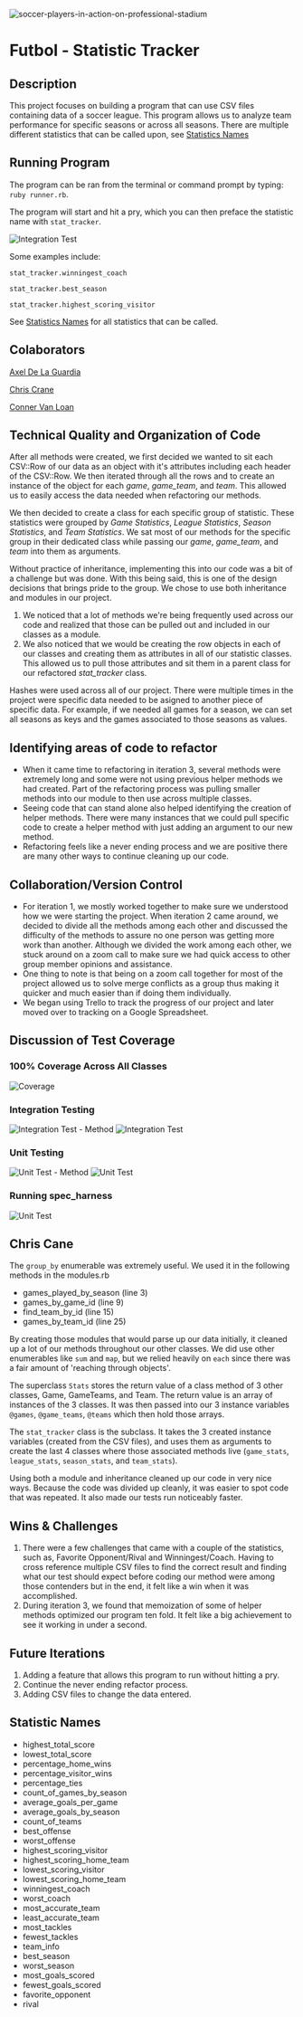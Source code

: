 ![soccer-players-in-action-on-professional-stadium](https://user-images.githubusercontent.com/115383288/211674429-dae140a0-b795-4c18-89fc-583448015dbe.jpg)

# Futbol - Statistic Tracker

## Description
This project focuses on building a program that can use CSV files containing data of a soccer league. This program allows us to analyze team performance for specific seasons or across all seasons. There are multiple different statistics that can be called upon, see [Statistics Names](#statistic-names)

## Running Program
The program can be ran from the terminal or command prompt by typing: `ruby runner.rb`.

The program will start and hit a pry, which you can then preface the statistic name with `stat_tracker`.

![Integration Test](https://user-images.githubusercontent.com/115383288/211680089-76e50357-7460-42d3-9db0-ea00199d84bd.png)


Some examples include:

`stat_tracker.winningest_coach`

`stat_tracker.best_season`

`stat_tracker.highest_scoring_visitor`

See [Statistics Names](#statistic-names) for all statistics that can be called.
## Colaborators
[Axel De La Guardia](https://github.com/axeldelaguardia)

[Chris Crane](https://github.com/GreenGogh47)

[Conner Van Loan](https://github.com/C-V-L)
	
## Technical Quality and Organization of Code
After all methods were created, we first decided we wanted to sit each CSV::Row of our data as an object with it's attributes including each header of the CSV::Row. We then iterated through all the rows and to create an instance of the object for each *game*, *game_team*, and *team*. This allowed us to easily access the data needed when refactoring our methods.

We then decided to create a class for each specific group of statistic. These statistics were grouped by *Game Statistics*, *League Statistics*, *Season Statistics*, and *Team Statistics*. We sat most of our methods for the specific group in their dedicated class while passing our *game*, *game_team*, and *team* into them as arguments.

Without practice of inheritance, implementing this into our code was a bit of a challenge but was done. With this being said, this is one of the design decisions that brings pride to the group. We chose to use both inheritance and modules in our project. 
1. We noticed that a lot of methods we're being frequently used across our code and realized that those can be pulled out and included in our classes as a module.
1. We also noticed that we would be creating the row objects in each of our classes and creating them as attributes in all of our statistic classes. This allowed us to pull those attributes and sit them in a parent class for our refactored *stat_tracker* class.

Hashes were used across all of our project. There were multiple times in the project were specific data needed to be asigned to another piece of specific data. For example, if we needed all games for a season, we can set all seasons as keys and the games associated to those seasons as values.

## Identifying areas of code to refactor
- When it came time to refactoring in iteration 3, several methods were extremely long and some were not using previous helper methods we had created. Part of the refactoring process was pulling smaller methods into our module to then use across multiple classes.
- Seeing code that can stand alone also helped identifying the creation of helper methods. There were many instances that we could pull specific code to create a helper method with just adding an argument to our new method.
- Refactoring feels like a never ending process and we are positive there are many other ways to continue cleaning up our code.

## Collaboration/Version Control
- For iteration 1, we mostly worked together to make sure we understood how we were starting the project. When iteration 2 came around, we decided to divide all the methods among each other and discussed the difficulty of the methods to assure no one person was getting more work than another. Although we divided the work among each other, we stuck around on a zoom call to make sure we had quick access to other group member opinions and assistance.
- One thing to note is that being on a zoom call together for most of the project allowed us to solve merge conflicts as a group thus making it quicker and much easier than if doing them individually.
- We began using Trello to track the progress of our project and later moved over to tracking on a Google Spreadsheet.

## Discussion of Test Coverage
### 100% Coverage Across All Classes

![Coverage](https://user-images.githubusercontent.com/115383288/211678959-f1b6a338-1abd-47af-a667-ab3244e1943b.png)

### Integration Testing

![Integration Test - Method](https://user-images.githubusercontent.com/115383288/211679367-c19e8da0-6108-456c-9ec5-4aab8a1c6466.png)
![Integration Test](https://user-images.githubusercontent.com/115383288/211679465-494953b2-d504-4dba-ad7d-7eed341b0e1b.png)

### Unit Testing

![Unit Test - Method](https://user-images.githubusercontent.com/115383288/211680388-85a36fe6-e653-4d14-be7d-547ad8924fc6.png)
![Unit Test](https://user-images.githubusercontent.com/115383288/211680625-631b3fe7-c7e0-4c30-93ac-361360af4ecf.png)

### Running spec_harness
![Unit Test](https://user-images.githubusercontent.com/115383288/211680784-74e7070f-8dc8-429a-93f5-c3273072e65e.png)



## Chris Cane
The `group_by` enumerable was extremely useful. We used it in the following methods in the modules.rb
- games_played_by_season (line 3)
- games_by_game_id (line 9)
- find_team_by_id (line 15)
- games_by_team_id (line 25)

By creating those modules that would parse up our data initially, it cleaned up a lot of our methods throughout our other classes. We did use other enumerables like `sum` and `map`, but we relied heavily on `each` since there was a fair amount of 'reaching through objects'.


The superclass `Stats` stores the return value of a class method of 3 other classes, Game, GameTeams, and Team. The return value is an array of instances of the 3 classes. It was then passed into our 3 instance variables `@games`, `@game_teams`, `@teams` which then hold those arrays.

The `stat_tracker` class is the subclass. It takes the 3 created instance variables (created from the CSV files), and uses them as arguments to create the last 4 classes where those associated methods live (`game_stats`, `league_stats`, `season_stats`, and `team_stats`).

Using both a module and inheritance cleaned up our code in very nice ways. Because the code was divided up cleanly, it was easier to spot code that was repeated. It also made our tests run noticeably faster.

## Wins & Challenges
1. There were a few challenges that came with a couple of the statistics, such as, Favorite Opponent/Rival and Winningest/Coach. Having to cross reference multiple CSV files to find the correct result and finding what our test should expect before coding our method were among those contenders but in the end, it felt like a win when it was accomplished.
1. During iteration 3, we found that memoization of some of helper methods optimized our program ten fold. It felt like a big achievement to see it working in under a second.

## Future Iterations
1. Adding a feature that allows this program to run without hitting a pry.
1. Continue the never ending refactor process.
1. Adding CSV files to change the data entered.

## Statistic Names

- highest_total_score
- lowest_total_score
- percentage_home_wins
- percentage_visitor_wins
- percentage_ties
- count_of_games_by_season
- average_goals_per_game
- average_goals_by_season
- count_of_teams
- best_offense
- worst_offense
- highest_scoring_visitor
- highest_scoring_home_team
- lowest_scoring_visitor
- lowest_scoring_home_team
- winningest_coach
- worst_coach
- most_accurate_team
- least_accurate_team
- most_tackles
- fewest_tackles
- team_info
- best_season
- worst_season
- most_goals_scored
- fewest_goals_scored
- favorite_opponent
- rival
